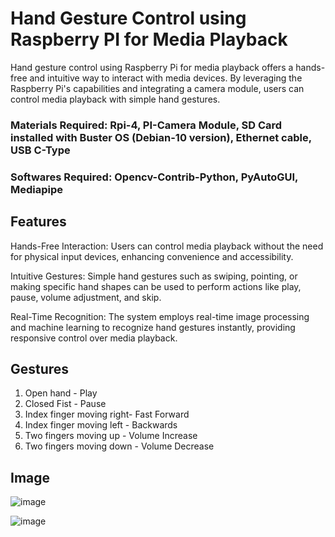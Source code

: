 # Hand Gesture Control using Raspberry PI for Media Playback

Hand gesture control using Raspberry Pi for media playback offers a hands-free and intuitive way to interact with media devices. 
By leveraging the Raspberry Pi's capabilities and integrating a camera module, users can control media playback with simple hand gestures.

### Materials Required: Rpi-4, PI-Camera Module, SD Card installed with Buster OS (Debian-10 version), Ethernet cable, USB C-Type

### Softwares Required: Opencv-Contrib-Python, PyAutoGUI, Mediapipe

## Features
Hands-Free Interaction: Users can control media playback without the need for physical input devices, enhancing convenience and accessibility.

Intuitive Gestures: Simple hand gestures such as swiping, pointing, or making specific hand shapes can be used to perform actions like play, pause, volume adjustment, and skip.

Real-Time Recognition: The system employs real-time image processing and machine learning to recognize hand gestures instantly, providing responsive control over media playback.

## Gestures
1) Open hand - Play
2) Closed Fist - Pause
3) Index finger moving right- Fast Forward
4) Index finger moving left - Backwards
5) Two fingers moving up - Volume Increase
6) Two fingers moving down - Volume Decrease



## Image
![image](https://github.com/Alen-Varghese/Hand-Gesture-Control-using-Raspberry-PI/assets/113363294/b2b2be8e-b610-40f7-a352-c9845facc6ad)

![image](https://github.com/Alen-Varghese/Hand-Gesture-Control-using-Raspberry-PI/assets/113363294/a7f5c45b-6867-4152-b02a-f91b183016ca)

